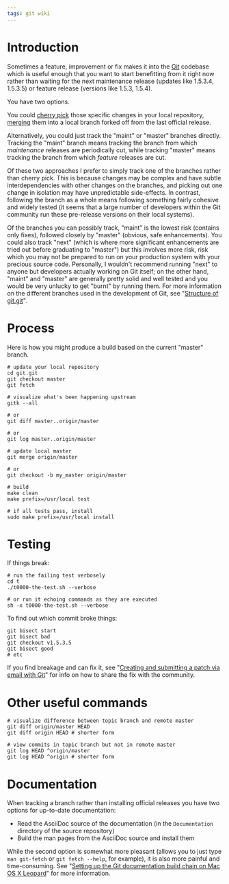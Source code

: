 ```yaml
---
tags: git wiki
---
```


# Introduction

Sometimes a feature, improvement or fix makes it into the [Git](/wiki/Git) codebase which is useful enough that you want to start benefitting from it right now rather than waiting for the next maintenance release (updates like 1.5.3.4, 1.5.3.5) or feature release (versions like 1.5.3, 1.5.4).

You have two options.

You could [cherry pick](/wiki/cherry_pick) those specific changes in your local repository, [merging](/wiki/merging) them into a local branch forked off from the last official release.

Alternatively, you could just track the "maint" or "master" branches directly. Tracking the "maint" branch means tracking the branch from which _maintenance_ releases are periodically cut, while tracking "master" means tracking the branch from which _feature_ releases are cut.

Of these two approaches I prefer to simply track one of the branches rather than cherry pick. This is because changes may be complex and have subtle interdependencies with other changes on the branches, and picking out one change in isolation may have unpredictable side-effects. In contrast, following the branch as a whole means following something fairly cohesive and widely tested (it seems that a large number of developers within the Git community run these pre-release versions on their local systems).

Of the branches you can possibly track, "maint" is the lowest risk (contains only fixes), followed closely by "master" (obvious, safe enhancements). You could also track "next" (which is where more significant enhancements are tried out before graduating to "master") but this involves more risk, risk which you may not be prepared to run on your production system with your precious source code. Personally, I wouldn't recommend running "next" to anyone but developers actually working on Git itself; on the other hand, "maint" and "master" are generally pretty solid and well tested and you would be very unlucky to get "burnt" by running them. For more information on the different branches used in the development of Git, see "[Structure of git.git](/wiki/Structure_of_git.git)".

# Process

Here is how you might produce a build based on the current "master" branch.

    # update your local repository
    cd git.git
    git checkout master
    git fetch

    # visualize what's been happening upstream
    gitk --all

    # or
    git diff master..origin/master

    # or
    git log master..origin/master

    # update local master
    git merge origin/master

    # or
    git checkout -b my_master origin/master

    # build
    make clean
    make prefix=/usr/local test

    # if all tests pass, install
    sudo make prefix=/usr/local install

# Testing

If things break:

    # run the failing test verbosely
    cd t
    ./t0000-the-test.sh --verbose

    # or run it echoing commands as they are executed
    sh -x t0000-the-test.sh --verbose

To find out which commit broke things:

    git bisect start
    git bisect bad
    git checkout v1.5.3.5
    git bisect good
    # etc

If you find breakage and can fix it, see "[Creating and submitting a patch via email with Git](/wiki/Creating_and_submitting_a_patch_via_email_with_Git)" for info on how to share the fix with the community.

# Other useful commands

    # visualize difference between topic branch and remote master
    git diff origin/master HEAD
    git diff origin HEAD # shorter form

    # view commits in topic branch but not in remote master
    git log HEAD ^origin/master
    git log HEAD ^origin # shorter form

# Documentation

When tracking a branch rather than installing official releases you have two options for up-to-date documentation:

-   Read the AsciiDoc source of the documentation (in the `Documentation` directory of the source repository)
-   Build the man pages from the AsciiDoc source and install them

While the second option is somewhat more pleasant (allows you to just type `man git-fetch` or `git fetch --help`, for example), it is also more painful and time-consuming. See "[Setting up the Git documentation build chain on Mac OS X Leopard](/wiki/Setting_up_the_Git_documentation_build_chain_on_Mac_OS_X_Leopard)" for more information.

